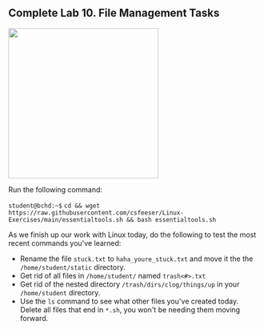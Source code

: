 ## Complete Lab 10. File Management Tasks

<img src="https://i.redd.it/r9507zm5dh731.jpg" width="300"/>

Run the following command:

`student@bchd:~$` `cd && wget https://raw.githubusercontent.com/csfeeser/Linux-Exercises/main/essentialtools.sh && bash essentialtools.sh`

As we finish up our work with Linux today, do the following to test the most recent commands you've learned:

- Rename the file `stuck.txt` to `haha_youre_stuck.txt` and move it the the `/home/student/static` directory.
- Get rid of all files in `/home/student/` named `trash<#>.txt`
- Get rid of the nested directory `/trash/dirs/clog/things/up` in your `/home/student` directory.
- Use the `ls` command to see what other files you've created today. Delete all files that end in `*.sh`, you won't be needing them moving forward.
